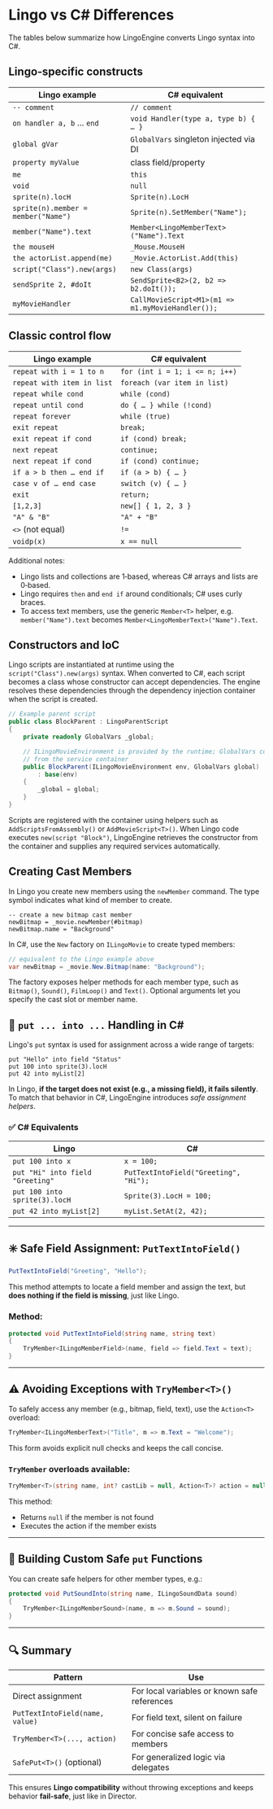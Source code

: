 # Lingo vs C# Differences

The tables below summarize how LingoEngine converts Lingo syntax into C#.

## Lingo‑specific constructs

| Lingo example | C# equivalent |
|---------------|---------------|
| `-- comment` | `// comment` |
| `on handler a, b` … `end` | `void Handler(type a, type b) { … }` |
| `global gVar` | `GlobalVars` singleton injected via DI |
| `property myValue` | class field/property |
| `me` | `this` |
| `void` | `null` |
| `sprite(n).locH` | `Sprite(n).LocH` |
| `sprite(n).member = member("Name")` | `Sprite(n).SetMember("Name");` |
| `member("Name").text` | `Member<LingoMemberText>("Name").Text` |
| `the mouseH` | `_Mouse.MouseH` |
| `the actorList.append(me)` | `_Movie.ActorList.Add(this)` |
| `script("Class").new(args)` | `new Class(args)` |
| `sendSprite 2, #doIt` | `SendSprite<B2>(2, b2 => b2.doIt());` |
| `myMovieHandler` | `CallMovieScript<M1>(m1 => m1.myMovieHandler());` |

## Classic control flow

| Lingo example | C# equivalent |
|---------------|---------------|
| `repeat with i = 1 to n` | `for (int i = 1; i <= n; i++)` |
| `repeat with item in list` | `foreach (var item in list)` |
| `repeat while cond` | `while (cond)` |
| `repeat until cond` | `do { … } while (!cond)` |
| `repeat forever` | `while (true)` |
| `exit repeat` | `break;` |
| `exit repeat if cond` | `if (cond) break;` |
| `next repeat` | `continue;` |
| `next repeat if cond` | `if (cond) continue;` |
| `if a > b then … end if` | `if (a > b) { … }` |
| `case v of … end case` | `switch (v) { … }` |
| `exit` | `return;` |
| `[1,2,3]` | `new[] { 1, 2, 3 }` |
| `"A" & "B"` | `"A" + "B"` |
| `<>` (not equal) | `!=` |
| `voidp(x)` | `x == null` |

Additional notes:

- Lingo lists and collections are 1‑based, whereas C# arrays and lists are
  0‑based.
- Lingo requires `then` and `end if` around conditionals; C# uses curly braces.
- To access text members, use the generic `Member<T>` helper, e.g.
  `member("Name").text` becomes `Member<LingoMemberText>("Name").Text`.

## Constructors and IoC

Lingo scripts are instantiated at runtime using the `script("Class").new(args)`
syntax. When converted to C#, each script becomes a class whose constructor can
accept dependencies. The engine resolves these dependencies through the
dependency injection container when the script is created.

```csharp
// Example parent script
public class BlockParent : LingoParentScript
{
    private readonly GlobalVars _global;

    // ILingoMovieEnvironment is provided by the runtime; GlobalVars comes
    // from the service container
    public BlockParent(ILingoMovieEnvironment env, GlobalVars global)
        : base(env)
    {
        _global = global;
    }
}
```

Scripts are registered with the container using helpers such as
`AddScriptsFromAssembly()` or `AddMovieScript<T>()`. When Lingo code executes
`new(script "Block")`, LingoEngine retrieves the constructor from the
container and supplies any required services automatically.


## Creating Cast Members

In Lingo you create new members using the `newMember` command. The type symbol indicates what kind of member to create.

```lingo
-- create a new bitmap cast member
newBitmap = _movie.newMember(#bitmap)
newBitmap.name = "Background"
```

In C#, use the `New` factory on `ILingoMovie` to create typed members:

```csharp
// equivalent to the Lingo example above
var newBitmap = _movie.New.Bitmap(name: "Background");
```

The factory exposes helper methods for each member type, such as `Bitmap()`, `Sound()`, `FilmLoop()` and `Text()`. Optional arguments let you specify the cast slot or member name.


## 🔁 `put ... into ...` Handling in C#

Lingo's `put` syntax is used for assignment across a wide range of targets:

```lingo
put "Hello" into field "Status"
put 100 into sprite(3).locH
put 42 into myList[2]
```

In Lingo, **if the target does not exist (e.g., a missing field), it fails silently**.  
To match that behavior in C#, LingoEngine introduces *safe assignment helpers*.

### ✅ C# Equivalents

| Lingo | C# |
|-------|----|
| `put 100 into x` | `x = 100;` |
| `put "Hi" into field "Greeting"` | `PutTextIntoField("Greeting", "Hi");` |
| `put 100 into sprite(3).locH` | `Sprite(3).LocH = 100;` |
| `put 42 into myList[2]` | `myList.SetAt(2, 42);` |

---

## ✳️ Safe Field Assignment: `PutTextIntoField()`

```csharp
PutTextIntoField("Greeting", "Hello");
```

This method attempts to locate a field member and assign the text, but **does nothing if the field is missing**, just like Lingo.

### Method:
```csharp
protected void PutTextIntoField(string name, string text)
{
    TryMember<ILingoMemberField>(name, field => field.Text = text);
}
```

---

## ⚠️ Avoiding Exceptions with `TryMember<T>()`

To safely access any member (e.g., bitmap, field, text), use the `Action<T>` overload:

```csharp
TryMember<ILingoMemberText>("Title", m => m.Text = "Welcome");
```

This form avoids explicit null checks and keeps the call concise.

### `TryMember` overloads available:
```csharp
TryMember<T>(string name, int? castLib = null, Action<T>? action = null)
```

This method:
- Returns `null` if the member is not found
- Executes the action if the member exists

---

## 🧱 Building Custom Safe `put` Functions

You can create safe helpers for other member types, e.g.:

```csharp
protected void PutSoundInto(string name, ILingoSoundData sound)
{
    TryMember<ILingoMemberSound>(name, m => m.Sound = sound);
}
```

---

## 🔍 Summary

| Pattern | Use |
|--------|-----|
| Direct assignment | For local variables or known safe references |
| `PutTextIntoField(name, value)` | For field text, silent on failure |
| `TryMember<T>(..., action)` | For concise safe access to members |
| `SafePut<T>()` (optional) | For generalized logic via delegates |

This ensures **Lingo compatibility** without throwing exceptions and keeps behavior **fail-safe**, just like in Director.

